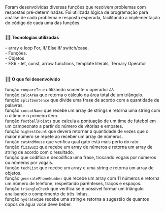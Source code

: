 
  
Foram desenvolvidas diversas funções que resolvem problemas com respostas pré-determinadas. Foi utilizada lógica de programação para análise de cada problema e resposta esperada, facilitando a implementação do código de cada uma das funções.
<br />
<br />
 <summary><strong>👨‍💻 Tecnologias utilizadas</strong></summary><br />
 - array e loop For, If/ Else if/ switch/case.<br />
 - Funções.<br />
 - Objetos<br />
 - ES6 - let, const, arrow functions, template literals, Ternary Operator<br />
<br />
<br />
<strong>👨‍💻 O que foi desenvolvido</strong><br />
<br />
função <code>compareTrue</code> utilizando somente o operador <code>&&</code>
<br />
função <code>calcArea</code> que retorna o cálculo da área total de um triângulo.
<br />
função <code>splitSentence</code> que divide uma frase de acordo com a quantidade de palavras.
<br />
função <code>concatName</code> que recebe um array de strings e retorna uma string com o último e o primeiro item.<br />
função <code>footballPoints</code> que calcula a pontuação de um time de futebol em um campeonato a partir do número de vitórias e empates.<br />
função <code>highestCount</code> que deverá retornar a quantidade de vezes que o maior número se repete ao receber um array de números.<br />
função <code>catAndMouse</code> que verifica qual gato está mais perto do rato.<br />
função <code>fizzBuzz</code> que recebe um array de números e retorna um array de string de acordo com o resultado.<br />
função que codifica e decodifica uma frase, trocando vogais por números ou números por vogais.<br />
função <code>techList</code> que recebe um array e uma string e retorna um array de objetos.<br />
função  <code>generatePhoneNumber</code> que recebe um array com 11 números e retorna um número de telefone, respeitando parênteses, traços e espaços.<br />
função <code>triangleCheck</code> que verifica se é possível formar um triângulo analisando o comprimento de três linhas.<br />
função <code>hydrate</code>que recebe uma string e retorna a sugestão de quantos copos de água você deve beber.<br />
